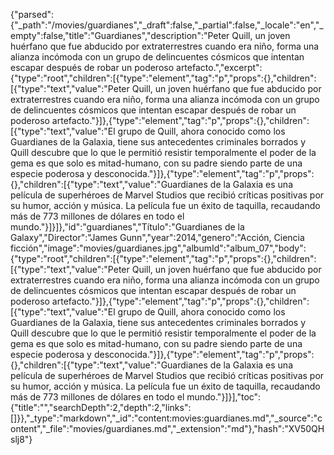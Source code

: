 {"parsed":{"_path":"/movies/guardianes","_draft":false,"_partial":false,"_locale":"en","_empty":false,"title":"Guardianes","description":"Peter Quill, un joven huérfano que fue abducido por extraterrestres cuando era niño, forma una alianza incómoda con un grupo de delincuentes cósmicos que intentan escapar después de robar un poderoso artefacto.","excerpt":{"type":"root","children":[{"type":"element","tag":"p","props":{},"children":[{"type":"text","value":"Peter Quill, un joven huérfano que fue abducido por extraterrestres cuando era niño, forma una alianza incómoda con un grupo de delincuentes cósmicos que intentan escapar después de robar un poderoso artefacto."}]},{"type":"element","tag":"p","props":{},"children":[{"type":"text","value":"El grupo de Quill, ahora conocido como los Guardianes de la Galaxia, tiene sus antecedentes criminales borrados y Quill descubre que lo que le permitió resistir temporalmente el poder de la gema es que solo es mitad-humano, con su padre siendo parte de una especie poderosa y desconocida."}]},{"type":"element","tag":"p","props":{},"children":[{"type":"text","value":"Guardianes de la Galaxia es una película de superhéroes de Marvel Studios que recibió críticas positivas por su humor, acción y música. La película fue un éxito de taquilla, recaudando más de 773 millones de dólares en todo el mundo."}]}]},"id":"guardianes","Título":"Guardianes de la Galaxy","Director":"James Gunn","year":2014,"genero":"Acción, Ciencia ficción","image":"movies/guardianes.jpg","albumId":"album_07","body":{"type":"root","children":[{"type":"element","tag":"p","props":{},"children":[{"type":"text","value":"Peter Quill, un joven huérfano que fue abducido por extraterrestres cuando era niño, forma una alianza incómoda con un grupo de delincuentes cósmicos que intentan escapar después de robar un poderoso artefacto."}]},{"type":"element","tag":"p","props":{},"children":[{"type":"text","value":"El grupo de Quill, ahora conocido como los Guardianes de la Galaxia, tiene sus antecedentes criminales borrados y Quill descubre que lo que le permitió resistir temporalmente el poder de la gema es que solo es mitad-humano, con su padre siendo parte de una especie poderosa y desconocida."}]},{"type":"element","tag":"p","props":{},"children":[{"type":"text","value":"Guardianes de la Galaxia es una película de superhéroes de Marvel Studios que recibió críticas positivas por su humor, acción y música. La película fue un éxito de taquilla, recaudando más de 773 millones de dólares en todo el mundo."}]}],"toc":{"title":"","searchDepth":2,"depth":2,"links":[]}},"_type":"markdown","_id":"content:movies:guardianes.md","_source":"content","_file":"movies/guardianes.md","_extension":"md"},"hash":"XV50QHslj8"}
